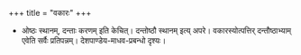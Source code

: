 +++
title = "वकारः"
+++

- ओष्ठः स्थानम्, दन्ताः करणम् इति केचित्। दन्तोष्ठौ स्थानम् इत्य् अपरे।  वकारस्योत्पत्तिर् दन्तौष्ठाभ्याम् एवेति सर्वैः प्रतिपन्नम्। देशपाण्डेय-माधव-प्रबन्धो दृश्यः। 
